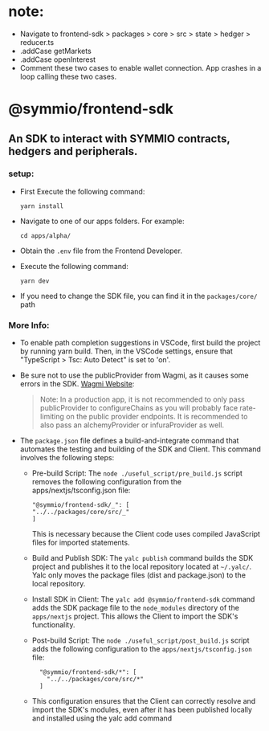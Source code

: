 # note:
- Navigate to frontend-sdk > packages > core > src > state > hedger > reducer.ts
- .addCase getMarkets
- .addCase openInterest
- Comment these two cases to enable wallet connection. App crashes in a loop calling these two cases. 

# @symmio/frontend-sdk

## An SDK to interact with SYMMIO contracts, hedgers and peripherals.

### setup:

- First Execute the following command:

      yarn install

- Navigate to one of our apps folders. For example:

      cd apps/alpha/

- Obtain the `.env` file from the Frontend Developer.
- Execute the following command:

      yarn dev

- If you need to change the SDK file, you can find it in the `packages/core/` path

### More Info:

- To enable path completion suggestions in VSCode, first build the project by running yarn build. Then, in the VSCode settings, ensure that "TypeScript > Tsc: Auto Detect" is set to 'on'.

- Be sure not to use the publicProvider from Wagmi, as it causes some errors in the SDK. [Wagmi Website](https://wagmi.sh/core/getting-started#configure-chains):

  > Note: In a production app, it is not recommended to only pass publicProvider to configureChains as you will probably face rate-limiting on the public provider endpoints. It is recommended to also pass an alchemyProvider or infuraProvider as well.

- The `package.json` file defines a build-and-integrate command that automates the testing and building of the SDK and Client. This command involves the following steps:

  - Pre-build Script: The `node ./useful_script/pre_build.js` script removes the following configuration from the apps/nextjs/tsconfig.json file:

    ```
    "@symmio/frontend-sdk/_": [
    "../../packages/core/src/_"
    ]
    ```

    This is necessary because the Client code uses compiled JavaScript files for imported statements.

  - Build and Publish SDK: The `yalc publish` command builds the SDK project and publishes it to the local repository located at `~/.yalc/`. Yalc only moves the package files (dist and package.json) to the local repository.

  - Install SDK in Client: The `yalc add @symmio/frontend-sdk` command adds the SDK package file to the `node_modules` directory of the `apps/nextjs` project. This allows the Client to import the SDK's functionality.
  - Post-build Script: The `node ./useful_script/post_build.js` script adds the following configuration to the `apps/nextjs/tsconfig.json` file:
    ```
      "@symmio/frontend-sdk/*": [
        "../../packages/core/src/*"
      ]
    ```
  - This configuration ensures that the Client can correctly resolve and import the SDK's modules, even after it has been published locally and installed using the yalc add command
